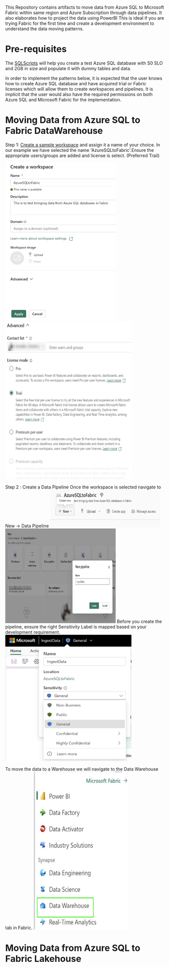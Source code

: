 This Repository contains artifacts to move data from Azure SQL to Microsoft Fabric within same region and Azure Subscription through data pipelines. It also elaborates how to project the data using PowerBI
This is ideal if you are trying Fabric for the first time and create a development environment to understand the data moving patterns. 

# Pre-requisites
The [SQLScripts](/Assests/SQLScripts/) will help you create a test Azure SQL database with S0 SLO and 2GB in size and populate it with dummy tables and data. 

In order to implement the patterns below, it is expected that the user knows how to create Azure SQL database and have acquired trial or Fabric licenses which will allow them to create workspaces and pipelines. It is implicit that the user would also have the required permissions on both Azure SQL and Microsoft Fabric for the implementation.

# Moving Data from Azure SQL to Fabric DataWarehouse
Step 1: [Create a sample workspace](https://learn.microsoft.com/power-bi/collaborate-share/service-create-the-new-workspaces#create-a-workspace) and assign it a name of your choice. In our example we have selected the name 'AzureSQLtoFabric'.Ensure the appropriate users/groups are added and license is select. (Preferred Trail)

<img src='/Assests/Media/CreateWorkspace.PNG' width='350' height='500'><img src='/Assests/Media/AdvancedTab.PNG' width='400' height='500'>

Step 2 : Create a Data Pipeline
Once the workspace is selected navigate to New -> Data Pipeline
<img src='/Assests/Media/NewButton.PNG' width='350' height='120'> 
<img src='/Assests/Media/SamplePipeline.PNG' width='350' height='300'>
Before you create the pipeline, ensure the right Sensitivity Label is mapped based on your development requirement.
<img src='/Assests/Media/SensitivityLabel.PNG' width='400' height='400'>

To move the data to a Warehouse we will navigate to the Data Warehouse tab in Fabric.
<img src='/Assests/Media/FabricOptions.PNG' width='300' height='500'>

# Moving Data from Azure SQL to Fabric Lakehouse